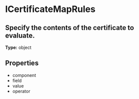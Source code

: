 # ICertificateMapRules

## Specify the contents of the certificate to evaluate.

**Type:** object

## Properties
* component
* field
* value
* operator

